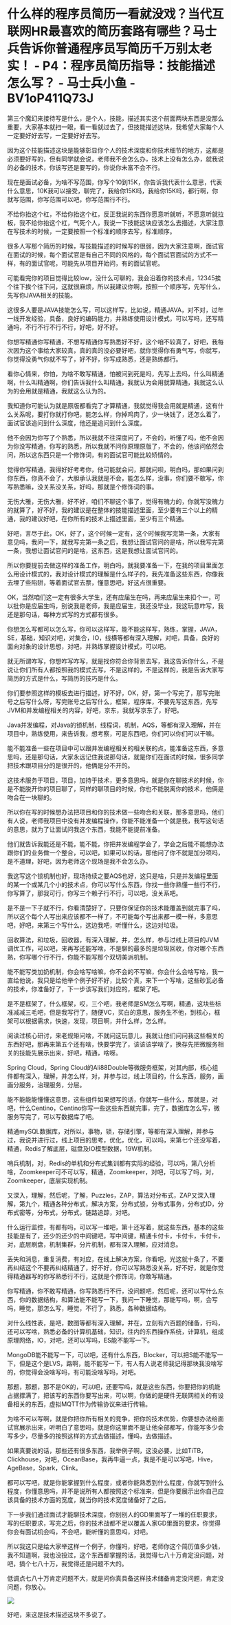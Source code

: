 # 什么样的程序员简历一看就没戏？当代互联网HR最喜欢的简历套路有哪些？马士兵告诉你普通程序员写简历千万别太老实！ - P4：程序员简历指导：技能描述怎么写？ - 马士兵小鱼 - BV1oP411Q73J

第三个魔幻来接待写是什么，是个人，技能，描述其实这个前面两块东西是没那么重要，大家基本就扫一眼，看一看就过去了，但技能描述这块，我希望大家每个人一定要好好去写，一定要好好去写。

因为这个技能描述这块是能够彰显你个人的技术深度和你技术细节的地方，这都是必须要好写的，但有同学就会说，老师我不会怎么办，技术上没有怎么办，就我说的必备的技术，你该写还是要写的，你说你未富不会不行。

现在是面试必备，为啥不写范围，你写个10到15K，你告诉我代表什么意思，代表什么意思，10K我可以接受，聊完了，我给你15K吗，我给你15K吗，都行啊，你就写范围，你写范围可以吧，你写范围行不行。

不给你抬这个杠，不给你抬这个杠，反正我说的东西你愿意听就听，不愿意听就拉板，我不给你抬这个杠，气死个人，我说一下技能这块应该怎么去描述，大家注意在写技术的时候，一定要按照一个标准的顺序去写，标准顺序。

很多人写那个简历的时候，写技能描述的时候写的很弱，因为大家注意啊，面试官在面试的时候，每个面试官是有自己不同的风格的，每个面试官面试的方式不一样，有的面试官呢，可能先从项目开始问，有的面试官呢。

可能看完你的项目觉得比较low，没什么可聊的，我会沿着你的技术点，12345挨个往下挨个往下问，这就很麻烦，所以我建议你啊，按照一个顺序写，先写什么，先写你JAVA相关的技能。

这很多人要是JAVA技能怎么写，可以这样写，比如说，精通JAVA，对不对，过年一线开发经验，具备，良好的编码能力，并熟练使用设计模式，可以写吗，还写精通吗，不行不行不行不行，好吧，好不好。

你想写精通你写精通，不想写精通你写熟悉好不好，这个咱不较真了，好吧，我每次因为这个事给大家较真，真的真的没必要好吧，就你觉得你有勇气写，你就写，你觉得没勇气你就不写了，好不好，你写成熟悉，还是熟练都行。

看你心情来，你怕，为啥不敢写精通，怕被问到死是吗，先写上去吗，什么叫精通啊，什么叫精通啊，你们告诉我什么叫精通，我就认为会用就算精通，我就这么认为的会用就是精通，我就这么认为的。

我知道你可能认为就是原版都看完了才算精通，我就觉得我会用就是精通，这有什么关系呢，要打你就打你吧，能怎么样，你掉鸡肉了，少一块钱了，还怎么着了，面试官该追问到什么深度，他还是追问到什么深度。

他不会因为你写了个熟悉，所以我就不往深度问了，不会的，听懂了吗，他不会因为你没写精通，你写的熟悉，所以我就不问你原理原版了，不会的，他该问依然会问，所以这东西只是一个修饰词，有的面试官可能比较矫情的。

觉得你写精通，我得好好考考你，他可能就会问，那就问呗，明白吗，那如果问到你东西，你真不会了，大胆承认我就是不会，能怎么样，没事，你们要不敢写，你写熟悉嘛，没关系没关系，好吗，那就是个修饰词的事。

无伤大雅，无伤大雅，好不好，咱们不聊这个事了，觉得有魄力的，你就写没魄力的就算了，好不好，我的建议是在整体的技能描述里面，至少要有三个以上的精通，我的建议好吧，在你所有的技术上描述里面，至少有三个精通。

好吧，言尽于此，OK，好了，这个时候一定有，这个时候我写完第一条，大家有意见吗，我问一下，就我写完第一条之后，我想让面试官问的是啥，所以我写完第一条，我想让面试官问的是啥，这东西，这是我想让面试官问的。

所以你要提前去做这样的准备工作，明白吗，就我要准备一下，在我的项目里面怎么用设计模式的，我对设计模式的理解是什么样子的，我先准备这些东西，你像我去埋了些陷阱，等着面试官去票，懂意思吧，好这点很重要。

OK，当然咱们这一定有很多大学生，还有应届生在吗，再来应届生来扣个一，可以批你是应届生吗，别说我是老师，我是应届生，我还没毕业，我这玩意咋写，我还是那句话，每种方式写的方式都有很多。

你想怎么写都可以怎么写，你可以这样写，能不能这样写，熟练，掌握，JAVA，SE，基础，知识对吧，对集合，IO，线横等都有深入理解，对吧，具备，良好的面向对象的设计思想，对吧，并熟练掌握设计模式，可以吧。

就无所谓咋写，你想咋写咋写，就是找你符合你背景去写，我这告诉你什么，不是说让你们所有人都按照我的模式去写，不是这样的，不是这样的，我是告诉大家写简历的方式是什么，写简历的技巧是什么。

你们要参照这样的模板去进行描述，好不好，OK，好，第一个写完了，那写完账号之后写什么呀，写完账号之后写什么，框架，程序库，不要先写这东西，先写JVM和并发编程相关的内容，好吧，京东，我就写京东了，好吧。

Java并发编程，对Java的锁机制，线程词，机制，AQS，等都有深入理解，并在项目中，熟练使用，来告诉我，想考察，可是东西吧，你们可以你们可以干嘛。

能不能准备一些在项目中可以跟并发编程相关的相关联的点，能准备这东西，多意思吗，还是那句话，大家永远记住我说那句话，就是你们在面试的时候，很多同学把技术跟项目分的是很开的，他俩是分不开的。

这技术服务于项目，项目，加持于技术，更多意思吗，就是你在聊技术的时候，你是不能脱开你的项目聊了，同样的聊项目的时候，你也不能脱离你的技术，他俩是吻合在一块聊的。

所以你在写的时候想办法把项目和你的技术做一些吻合和关联，那多意思吗，他们有人说，老师我项目中没有并发编程操作，你能不能准备一个就是我，我写这句话的意思，就为了让面试问我这个东西，我能不能提前准备。

他们就告诉我能还是不能，能不能，你把并发编程学会了，学会之后能不能想办法跟你们的业务做一个整合，可以吧，如果可以的话，那他问了你不就是加分项吗，是不道理，好吧，因为老师这个现场是我不会怎么办。

我这写这个锁机制也好，现场持续之要AQS也好，这只是啥，只是并发编程里面的某一个或某几个小的技术点，你可以写什么东西，你找一些你熟懂一些行不行，你写算了，那我可行，你写三个赖子行不行，可以吧，没关系吧。

是不是一下子就不行，你看清楚好了，只要你保证你的技术能覆盖到就完事了吗，所以这个每个人写出来应该都不一样了，不可能每个写出来都一模一样，多意思吧，好吧，来第三个写什么，这边我吧，听懂什么，这边对垃圾。

回收算法，和垃圾，回收器，有深入理解，并，怎么样，参与过线上项目的JVM调优工作，可以吧，来再写还能写啥，不是聊的最多的是垃圾回收，你对哪个东西熟，你写哪个行不行，你能不能写那个双切美派机制。

能不能写类加奶机制，你会啥写啥嘛，你不会的不写嘛，你会什么会啥写啥，我一直给他说，我只是给他举个例子好不好，比较个真，来下一个写啥，这些砂瓦必备的技术，你准备好了，下一步该写我们对应的，框架了吧。

是不是框架了，什么框架，哎，三个吧，我老师是SM怎么写啊，精通，这块些标准减减三毛吧，但是我写行了，随便VC，买白的意思，服务生不他，到核心，框架可以根据需求，快速，发现，项目啊，并什么样，怎么样。

阅读过核心研讨，来老规矩问啥，不就问这玩意儿，我就让他们问问我这些相关的东西好吧，那再来第五个还有啥，快要学完了，该该该学啥了，换存先把微服务相关的技能先展示出来，好吧，精通，啥呀。

Spring Cloud，Spring Cloud的Ali88Double等微服务框架，对其内部，核心组件都有深入，理解，并怎么样，对，并参与过，线上项目的，什么东西，服务，画画分服务，治理服务，分层。

能不能能能懂懂这意思，这些组件如果想写的话，你就写一些什么，那就是，对吧，什么Centino，Centino你写一些这些东西就完事，完了，数据库怎么写，微服务写完了，可以写数据库了吧。

精通mySQL数据库，对所以，事物，锁，存储引擎，等都有深入理解，并参与过，我说并进行过，线上项目的思考，优化，优化，可以吗，来第七个还没写着，精通，Redis了解底层，磁盘及IO模型数据，19W机制。

哨兵机制，对，Redis的单机和分布式集训都有实际的经验，可以吗，第八分析啥，Zoomkeeper可不可以写，精通，Zoomkeeper，对吧，可以写了吗，对，Zoomkeeper，底层实现机制。

又深入，理解，然后呢，了解，Puzzles，ZAP，算法对分布式，ZAP又深入理解，第九个，精通各种分布式，解决方案，分布式锁，分布式事务，分布式ID，分布式密等，分布式，分布式，链路追踪，对吧。

什么运行监控，有都有吗，可以写一堆吧，第十还写着，就这些东西，基本的这些技能是有了，还少的还少的中间键吧，写中间键，精通卡付卡，卡付卡，卡付卡，对，底层刷盘，机制集群，分片机制，都有深入理解，应对消息。

丢失和消息，重复消费，有对应，在线上解决方案，你看吧，光这就十条了，不要再纠结这个不要再纠结精通了，好不好，你可以写熟悉没关系，好不好，就是你觉得精通器写的你写熟悉行不行，这就是个修饰词，你敢写精通。

你写精通，你不敢写精通，你写熟悉行不行，没问题吧，然后呢，还可以写什么东西，你的数据结构，和算法能不能写一下，我问一下睡觉，那能写吗，啊，会写吗，睡觉，那怎么写，睡觉，不行了，熟悉，各种数据结构。

对什么线性表，是吧，数图等都有深入理解，并在，立刻有六百题的储备，行吗，还可以写啥，熟悉必备的计算机基础，知识，往内的东西操作系统，计算机，组成原理网络，IO，对吧，还可以写吗，ES能不能写一下。

MongoDB能不能写一下，可以吧，还有什么东西，Blocker，可以把S能不能写一下，但是这个是LVS，路啊，能不能写一下，有人有人说老师我记得那块我没啥写的，你觉得会没啥写吗，有可能没啥写吗，对吧。

那题，那题，那不是OK的，可以吧，还要写吗，就是这些东西，你要把你的机能占据撑满了，把该写的东西你要写出来，可以啊，你做的是硬件无联网相关的有设备相关的东西，虚拟MQTT作为传输协议来进行传输。

为啥不可以写啊，就是你把你所有相关的竞争，把你的技术优势，你要想办法给面试官展示出来，听明白了意思吗，就是你这里面不是让他全部都写，你能写多少会写多少，尽量多的按照这样的方式去做描述，懂吗，去做描述。

如果真要说的话，那些还有很多东西，我举例子啊，这没必要，比如TiTB，Clickhouse，对吧，OceanBase，我再牛逼一点，我是不是可以写吧，Hive，AgeBase，Spark，Clink。

都可以写吧，就是你能掌握到什么程度，或者你能熟悉到什么程度，你就写到什么程度，你懂意思吗，并不是说所有人都按照这个标准来，但是你要展示出你自己应该具备的技术方面的宽度，就当你的技术宽度储备好了之后。

下一步我们通过面试才能聊技术深度，你别别人的GD里面写了一堆的任职要求，写的任职要求，写完之后，你的技术战都不足以覆盖人家GD里面的要求，你觉得你会有面试机会吗，不会吧，能听懂的意思吗，对吧。

所以我这只是给大家举这样一个例子，你懂吗，好吧，老师你这个简历值多少钱，我不知道啊，我也没投过，这个东西都掌握的话，我觉得七八十万肯定没问题，对吧，搞个七八十万，我觉得还是问题不大的。

低调点七八十万肯定问题不大，就是问你真具备这样技术储备肯定没问题，肯定没问题，你放心。

![](img/b68887a822c07adb3e351c0075c08ca5_1.png)

好吧，来这是技术描述这块不多说了。